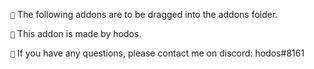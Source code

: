 ``📁`` The following addons are to be dragged into the addons folder.

``📯`` This addon is made by hodos.

``📮`` If you have any questions, please contact me on discord: hodos#8161
